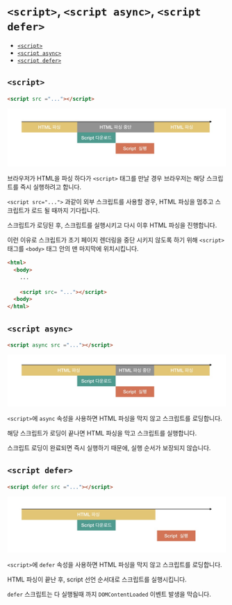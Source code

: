 # `<script>`, `<script async>`, `<script defer>`

* [`<script>`](#script)
* [`<script async>`](#script-async)
* [`<script defer>`](#script-defer)

## `<script>`

```html
<script src ="..."></script>
```

<img src="./assets/script.jpeg" width="800"/>

브라우저가 HTML을 파싱 하다가 `<script>` 태그를 만날 경우 브라우저는 해당 스크립트를 즉시 실행하려고 합니다.

`<script src="...">` 과같이 외부 스크립트를 사용할 경우, HTML 파싱을 멈추고 스크립트가 로드 될 때까지 기다립니다.

스크립트가 로딩된 후, 스크립트를 실행시키고 다시 이후 HTML 파싱을 진행합니다.

이런 이유로 스크립트가 초기 페이지 렌더링을 중단 시키지 않도록 하기 위해 `<script>` 태그를 `<body>` 태그 안의 맨 마지막에 위치시킵니다.

```html
<html>
  <body>
    ...

    <script src= "..."></script>
  <body>
</html>
```

## `<script async>`

```html
<script async src ="..."></script>
```

<img src="./assets/script_async.jpeg" width="800"/>

`<script>`에 `async` 속성을 사용하면 HTML 파싱을 막지 않고 스크립트를 로딩합니다.

해당 스크립트가 로딩이 끝나면 HTML 파싱을 막고 스크립트를 실행합니다.

스크립트 로딩이 완료되면 즉시 실행하기 때문에, 실행 순서가 보장되지 않습니다.

## `<script defer>`

```html
<script defer src ="..."></script>
```

<img src="./assets/script_defer.jpeg" width="800"/>

`<script>`에 `defer` 속성을 사용하면 HTML 파싱을 막지 않고 스크립트를 로딩합니다.

HTML 파싱이 끝난 후, script 선언 순서대로 스크립트를 실행시킵니다.

`defer` 스크립트는 다 실행될때 까지 `DOMContentLoaded` 이벤트 발생을 막습니다.
